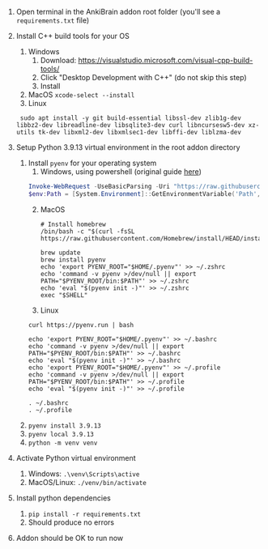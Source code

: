 1. Open terminal in the AnkiBrain addon root folder (you'll see a `requirements.txt` file)
2. Install C++ build tools for your OS
    1. Windows
        1. Download: https://visualstudio.microsoft.com/visual-cpp-build-tools/
        2. Click "Desktop Development with C++" (do not skip this step)
        3. Install
    2. MacOS
       ```xcode-select --install```
    3. Linux
   ```
    sudo apt install -y git build-essential libssl-dev zlib1g-dev libbz2-dev libreadline-dev libsqlite3-dev curl libncursesw5-dev xz-utils tk-dev libxml2-dev libxmlsec1-dev libffi-dev liblzma-dev
   ```

3. Setup Python 3.9.13 virtual environment in the root addon directory
    1. Install `pyenv` for your operating system
        1. Windows, using powershell (original
           guide [here](https://github.com/pyenv-win/pyenv-win/blob/master/docs/installation.md#powershell))
       ```powershell
       Invoke-WebRequest -UseBasicParsing -Uri "https://raw.githubusercontent.com/pyenv-win/pyenv-win/master/pyenv-win/install-pyenv-win.ps1" -OutFile "./install-pyenv-win.ps1"; &"./install-pyenv-win.ps1"
       $env:Path = [System.Environment]::GetEnvironmentVariable('Path', 'Machine')
       ```
        2. MacOS
             ```shell
             # Install homebrew
             /bin/bash -c "$(curl -fsSL https://raw.githubusercontent.com/Homebrew/install/HEAD/install.sh)"
           
             brew update
             brew install pyenv
             echo 'export PYENV_ROOT="$HOME/.pyenv"' >> ~/.zshrc
             echo 'command -v pyenv >/dev/null || export PATH="$PYENV_ROOT/bin:$PATH"' >> ~/.zshrc
             echo 'eval "$(pyenv init -)"' >> ~/.zshrc
             exec "$SHELL"
             ```
        3. Linux
       ```
       curl https://pyenv.run | bash
       
       echo 'export PYENV_ROOT="$HOME/.pyenv"' >> ~/.bashrc
       echo 'command -v pyenv >/dev/null || export PATH="$PYENV_ROOT/bin:$PATH"' >> ~/.bashrc
       echo 'eval "$(pyenv init -)"' >> ~/.bashrc
       echo 'export PYENV_ROOT="$HOME/.pyenv"' >> ~/.profile
       echo 'command -v pyenv >/dev/null || export PATH="$PYENV_ROOT/bin:$PATH"' >> ~/.profile
       echo 'eval "$(pyenv init -)"' >> ~/.profile
       
       . ~/.bashrc
       . ~/.profile
       ```
    2. `pyenv install 3.9.13`
    3. `pyenv local 3.9.13`
    4. `python -m venv venv`
4. Activate Python virtual environment
    1. Windows: `.\venv\Scripts\active`
    2. MacOS/Linux: `./venv/bin/activate`
5. Install python dependencies
    1. `pip install -r requirements.txt`
    2. Should produce no errors
6. Addon should be OK to run now